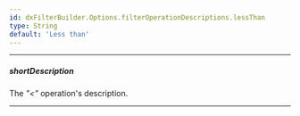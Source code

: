 ```yaml
---
id: dxFilterBuilder.Options.filterOperationDescriptions.lessThan
type: String
default: 'Less than'
---
```

---
##### shortDescription
The *"<"* operation's description.

---
